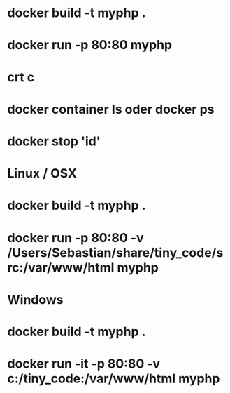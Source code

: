 # docker build -t myphp .
# docker run -p 80:80 myphp

# crt c
# docker container ls oder docker ps
# docker stop 'id'


# Linux / OSX
# docker build -t myphp .
# docker run -p 80:80 -v /Users/Sebastian/share/tiny_code/src:/var/www/html myphp

# Windows
# docker build -t myphp .
# docker run -it -p 80:80 -v c:/tiny_code:/var/www/html myphp
